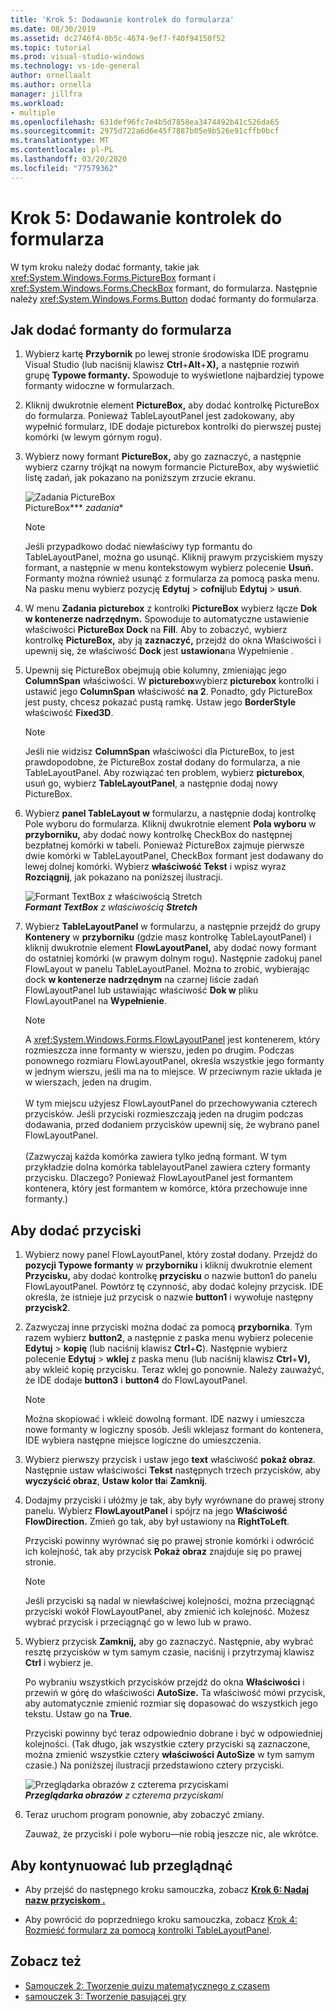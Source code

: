 ```yaml
---
title: 'Krok 5: Dodawanie kontrolek do formularza'
ms.date: 08/30/2019
ms.assetid: dc2746f4-0b5c-4674-9ef7-f40f94150f52
ms.topic: tutorial
ms.prod: visual-studio-windows
ms.technology: vs-ide-general
author: ornellaalt
ms.author: ornella
manager: jillfra
ms.workload:
- multiple
ms.openlocfilehash: 631def96fc7e4b5d7858ea3474492b41c526da65
ms.sourcegitcommit: 2975d722a6d6e45f7887b05e9b526e91cffb0bcf
ms.translationtype: MT
ms.contentlocale: pl-PL
ms.lasthandoff: 03/20/2020
ms.locfileid: "77579362"
---
```

# <a name="step-5-add-controls-to-your-form"></a>Krok 5: Dodawanie kontrolek do formularza

W tym kroku należy dodać formanty, takie jak <xref:System.Windows.Forms.PictureBox> formant i <xref:System.Windows.Forms.CheckBox> formant, do formularza. Następnie należy <xref:System.Windows.Forms.Button> dodać formanty do formularza.

## <a name="how-to-add-controls-to-your-form"></a>Jak dodać formanty do formularza

1. Wybierz kartę **Przybornik** po lewej stronie środowiska IDE programu Visual Studio (lub naciśnij klawisz **Ctrl**+**Alt**+**X),** a następnie rozwiń grupę **Typowe formanty.** Spowoduje to wyświetlone najbardziej typowe formanty widoczne w formularzach.

1. Kliknij dwukrotnie element **PictureBox,** aby dodać kontrolkę PictureBox do formularza. Ponieważ TableLayoutPanel jest zadokowany, aby wypełnić formularz, IDE dodaje picturebox kontrolki do pierwszej pustej komórki (w lewym górnym rogu).

1. Wybierz nowy formant **PictureBox,** aby go zaznaczyć, a następnie wybierz czarny trójkąt na nowym formancie PictureBox, aby wyświetlić listę zadań, jak pokazano na poniższym zrzucie ekranu.

    ![Zadania PictureBox](../ide/media/express_pictureboxtasks.png)<br/>PictureBox*** *zadania**

    > [!NOTE]
    > Jeśli przypadkowo dodać niewłaściwy typ formantu do TableLayoutPanel, można go usunąć. Kliknij prawym przyciskiem myszy formant, a następnie w menu kontekstowym wybierz polecenie **Usuń.** Formanty można również usunąć z formularza za pomocą paska menu. Na pasku menu wybierz pozycję **Edytuj** > **cofnij**lub **Edytuj** > **usuń**.

1. W menu **Zadania picturebox** z kontrolki **PictureBox** wybierz łącze **Dok w kontenerze nadrzędnym.** Spowoduje to automatyczne ustawienie właściwości **PictureBox Dock** na **Fill**. Aby to zobaczyć, wybierz kontrolkę **PictureBox,** aby ją **zaznaczyć,** przejdź do okna Właściwości i upewnij się, że właściwość **Dock** jest **ustawiona**na Wypełnienie .

1. Upewnij się PictureBox obejmują obie kolumny, zmieniając jego **ColumnSpan** właściwości. W **picturebox**wybierz **picturebox** kontrolki i ustawić jego **ColumnSpan** właściwość **na 2**. Ponadto, gdy PictureBox jest pusty, chcesz pokazać pustą ramkę. Ustaw jego **BorderStyle** właściwość **Fixed3D**.

    > [!NOTE]
    > Jeśli nie widzisz **ColumnSpan** właściwości dla PictureBox, to jest prawdopodobne, że PictureBox został dodany do formularza, a nie TableLayoutPanel. Aby rozwiązać ten problem, wybierz **picturebox**, usuń go, wybierz **TableLayoutPanel**, a następnie dodaj nowy PictureBox.

1. Wybierz **panel TableLayout w** formularzu, a następnie dodaj kontrolkę Pole wyboru do formularza. Kliknij dwukrotnie element **Pola wyboru** w **przyborniku,** aby dodać nowy kontrolkę CheckBox do następnej bezpłatnej komórki w tabeli. Ponieważ PictureBox zajmuje pierwsze dwie komórki w TableLayoutPanel, CheckBox formant jest dodawany do lewej dolnej komórki. Wybierz **właściwość Tekst** i wpisz wyraz **Rozciągnij**, jak pokazano na poniższej ilustracji.

    ![Formant TextBox z właściwością Stretch](../ide/media/express_pictureviewercheckbox.png)<br/>***Formant TextBox*** *z* *właściwością* ***Stretch***

1. Wybierz **TableLayoutPanel** w formularzu, a następnie przejdź do grupy **Kontenery** w **przyborniku** (gdzie masz kontrolkę TableLayoutPanel) i kliknij dwukrotnie element **FlowLayoutPanel,** aby dodać nowy formant do ostatniej komórki (w prawym dolnym rogu). Następnie zadokuj panel FlowLayout w panelu TableLayoutPanel. Można to zrobić, wybierając dock **w kontenerze nadrzędnym** na czarnej liście zadań FlowLayoutPanel lub ustawiając właściwość **Dok w** pliku FlowLayoutPanel na **Wypełnienie**.

    > [!NOTE]
    > A <xref:System.Windows.Forms.FlowLayoutPanel> jest kontenerem, który rozmieszcza inne formanty w wierszu, jeden po drugim. Podczas ponownego rozmiaru FlowLayoutPanel, określa wszystkie jego formanty w jednym wierszu, jeśli ma na to miejsce. W przeciwnym razie układa je w wierszach, jeden na drugim. <br/><br/>W tym miejscu użyjesz FlowLayoutPanel do przechowywania czterech przycisków. Jeśli przyciski rozmieszczają jeden na drugim podczas dodawania, przed dodaniem przycisków upewnij się, że wybrano panel FlowLayoutPanel. <br/><br/>(Zazwyczaj każda komórka zawiera tylko jedną formant. W tym przykładzie dolna komórka tablelayoutPanel zawiera cztery formanty przycisku. Dlaczego?  Ponieważ FlowLayoutPanel jest formantem kontenera, który jest formantem w komórce, która przechowuje inne formanty.)

## <a name="to-add-buttons"></a>Aby dodać przyciski

1. Wybierz nowy panel FlowLayoutPanel, który został dodany. Przejdź do **pozycji Typowe formanty** w **przyborniku** i kliknij dwukrotnie element **Przycisku,** aby dodać kontrolkę **przycisku** o nazwie button1 do panelu FlowLayoutPanel. Powtórz tę czynność, aby dodać kolejny przycisk. IDE określa, że istnieje już przycisk o nazwie **button1** i wywołuje następny **przycisk2**.

1. Zazwyczaj inne przyciski można dodać za pomocą **przybornika**. Tym razem wybierz **button2**, a następnie z paska menu wybierz polecenie **Edytuj** > **kopię** (lub naciśnij klawisz **Ctrl**+**C**). Następnie wybierz polecenie **Edytuj** > **wklej** z paska menu (lub naciśnij klawisz **Ctrl**+**V),** aby wkleić kopię przycisku. Teraz wklej go ponownie. Należy zauważyć, że IDE dodaje **button3** i **button4** do FlowLayoutPanel.

    > [!NOTE]
    > Można skopiować i wkleić dowolną formant. IDE nazwy i umieszcza nowe formanty w logiczny sposób. Jeśli wklejasz formant do kontenera, IDE wybiera następne miejsce logiczne do umieszczenia.

1. Wybierz pierwszy przycisk i ustaw jego **text** właściwość **pokaż obraz**. Następnie ustaw właściwości **Tekst** następnych trzech przycisków, aby **wyczyścić obraz**, **Ustaw kolor tła**i **Zamknij**.

1. Dodajmy przyciski i ułóżmy je tak, aby były wyrównane do prawej strony panelu. Wybierz **FlowLayoutPanel** i spójrz na jego **Właściwość FlowDirection.** Zmień go tak, aby był ustawiony na **RightToLeft**.

   Przyciski powinny wyrównać się po prawej stronie komórki i odwrócić ich kolejność, tak aby przycisk **Pokaż obraz** znajduje się po prawej stronie.

    > [!NOTE]
    > Jeśli przyciski są nadal w niewłaściwej kolejności, można przeciągnąć przyciski wokół FlowLayoutPanel, aby zmienić ich kolejność. Możesz wybrać przycisk i przeciągnąć go w lewo lub w prawo.

1. Wybierz przycisk **Zamknij,** aby go zaznaczyć. Następnie, aby wybrać resztę przycisków w tym samym czasie, naciśnij i przytrzymaj klawisz **Ctrl** i wybierz je.

   Po wybraniu wszystkich przycisków przejdź do okna **Właściwości** i przewiń w górę do właściwości **AutoSize.** Ta właściwość mówi przycisk, aby automatycznie zmienić rozmiar się dopasować do wszystkich jego tekstu. Ustaw go na **True**.

   Przyciski powinny być teraz odpowiednio dobrane i być w odpowiedniej kolejności. (Tak długo, jak wszystkie cztery przyciski są zaznaczone, można zmienić wszystkie cztery **właściwości AutoSize** w tym samym czasie.) Na poniższej ilustracji przedstawiono cztery przyciski.

    ![Przeglądarka obrazów z czterema przyciskami](../ide/media/express_autosize.png)<br/>***Przeglądarka obrazów*** *z czterema przyciskami*

1. Teraz uruchom program ponownie, aby zobaczyć zmiany.

   Zauważ, że przyciski i pole wyboru&mdash;nie robią jeszcze nic, ale wkrótce.

## <a name="to-continue-or-review"></a>Aby kontynuować lub przeglądnąć

* Aby przejść do następnego kroku samouczka, zobacz **[Krok 6: Nadaj nazw przyciskom .](../ide/step-6-name-your-button-controls.md)**

* Aby powrócić do poprzedniego kroku samouczka, zobacz [Krok 4: Rozmieść formularz za pomocą kontrolki TableLayoutPanel](../ide/step-4-lay-out-your-form-with-a-tablelayoutpanel-control.md).

## <a name="see-also"></a>Zobacz też

* [Samouczek 2: Tworzenie quizu matematycznego z czasem](tutorial-2-create-a-timed-math-quiz.md)
* [samouczek 3: Tworzenie pasującej gry](tutorial-3-create-a-matching-game.md)
